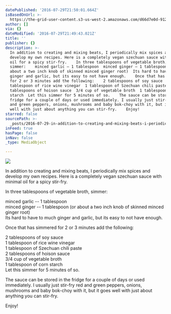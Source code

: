 ```yaml
---
datePublished: '2016-07-29T21:50:01.664Z'
isBasedOnUrl: >-
  https://the-grid-user-content.s3-us-west-2.amazonaws.com/d66d7e0d-9123-40d5-8dae-0397292d6cfc.png
author: []
via: {}
dateModified: '2016-07-29T21:49:43.021Z'
title: ''
publisher: {}
description: >-
  In addition to creating and mixing beats, I periodically mix spices and
  develop my own recipes. Here is a completely vegan szechuan sauce with minimal
  oil for a spicy stir-fry.    In three tablespoons of vegetable broth,
  simmer:    minced garlic – 1 tablespoon  minced ginger – 1 tablespoon (or
  about a two inch knob of skinned minced ginger root)  Its hard to have to much
  ginger and garlic, but its easy to not have enough.    Once that has simmered
  for 2 or 3 minutes add the following:    2 tablespoons of soy sauce  1
  tablespoon of rice wine vinegar  1 tablespoon of Szechuan chili paste  2
  tablespoons of hoison sauce  3/4 cup of vegetable broth  1 tablespoon of corn
  starch  Let this simmer for 5 minutes of so.    The sauce can be stored in the
  fridge for a couple of days or used immediately. I usually just stir-fry red
  and green peppers, onions, mushrooms and baby bok-choy with it, but it goes
  well with just about anything you can stir-fry.    Enjoy!
starred: false
sourcePath: >-
  _posts/2016-07-29-in-addition-to-creating-and-mixing-beats-i-periodically-mix.md
inFeed: true
hasPage: false
inNav: false
_type: MediaObject

---
```

![](https://the-grid-user-content.s3-us-west-2.amazonaws.com/d66d7e0d-9123-40d5-8dae-0397292d6cfc.png)

In addition to creating and mixing beats, I periodically mix spices and develop my own recipes. Here is a completely vegan szechuan sauce with minimal oil for a spicy stir-fry.   
  
In three tablespoons of vegetable broth, simmer:   
  
minced garlic -- 1 tablespoon   
minced ginger -- 1 tablespoon (or about a two inch knob of skinned minced ginger root)   
Its hard to have to much ginger and garlic, but its easy to not have enough.   
  
Once that has simmered for 2 or 3 minutes add the following:   
  
2 tablespoons of soy sauce   
1 tablespoon of rice wine vinegar   
1 tablespoon of Szechuan chili paste   
2 tablespoons of hoison sauce   
3/4 cup of vegetable broth   
1 tablespoon of corn starch   
Let this simmer for 5 minutes of so.   
  
The sauce can be stored in the fridge for a couple of days or used immediately. I usually just stir-fry red and green peppers, onions, mushrooms and baby bok-choy with it, but it goes well with just about anything you can stir-fry.   
  
Enjoy!